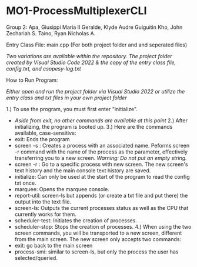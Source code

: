 # MO1-ProcessMultiplexerCLI

Group 2:
Apa, Giusippi Maria II
Geralde, Klyde Audre Guiguitin
Kho, John Zechariah S.
Taino, Ryan Nicholas A.

Entry Class File: main.cpp (For both project folder and and seperated files) 

*Two variations are available within the repository. The project folder created by Visual Studio Code 2022 & the copy of the entry class file, config.txt, and csopesy-log.txt*

How to Run Program:

*Either open and run the project folder via Visual Studio 2022 or utilize the entry class and txt files in your own project folder*

1.) To use the program, you must first enter "initialize".
- *Aside from exit, no other commands are available at this point*
2.) After initializing, the program is booted up.
3.) Here are the commands available, case-sensitive:
- exit: Ends the program
- screen -s <name of process>: Creates a process with an associated name. Peforms screen -r command with the name of the process as the parameter, effectively transferring you to a new screen. *Warning: Do not put an empty string.*
- screen -r <name of process>: Go to a specific process with new screen. The new screen's text history and the main
console text history are saved.
- initialize: Can only be used at the start of the program to read the config txt once.
- marquee: Opens the marquee console.
- report-util: screen-ls but appends (or create a txt file and put there) the output into the text file.
- screen-ls: Outputs the current processes status as well as the CPU that currently works for them.
- scheduler-test: Initiates the creation of processes.
- scheduler-stop: Stops the creation of processes.
4.) When using the two screen commands, you will be transported to a new screen, different from the main screen.
The new screen only accepts two commands:
- exit: go back to the main screen
- process-smi: similar to screen-ls, but only the process the user has selected/queried.
